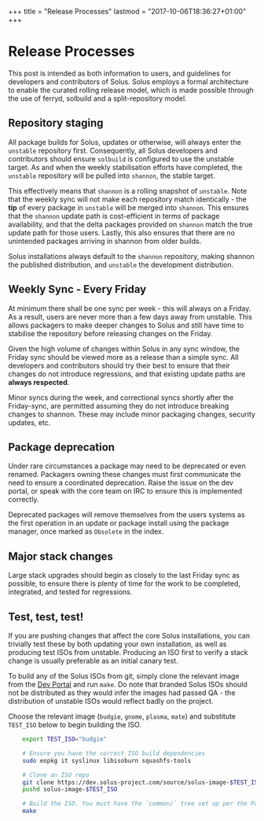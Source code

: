 +++
title = "Release Processes"
lastmod = "2017-10-06T18:36:27+01:00"
+++
# Release Processes

This post is intended as both information to users, and guidelines for developers and contributors of Solus. Solus employs a formal architecture to enable the curated rolling release model, which is made possible through the use of ferryd, solbuild and a split-repository model.

## Repository staging

All package builds for Solus, updates or otherwise, will always enter the `unstable` repository first. Consequently, all Solus developers and contributors should ensure `solbuild` is configured to use the unstable target. As and when the weekly stabilisation efforts have completed, the `unstable` repository will be pulled into `shannon`, the stable target.

This effectively means that `shannon` is a rolling snapshot of `unstable`. Note that the weekly sync will not make each repository match identically - the **tip** of every package in `unstable` will be merged into `shannon`. This ensures that the `shannon` update path is cost-efficient in terms of package availability, and that the delta packages provided on `shannon` match the true update path for those users. Lastly, this also ensures that there are no unintended packages arriving in shannon from older builds.

Solus installations always default to the `shannon` repository, making shannon the published distribution, and `unstable` the development distribution.

## Weekly Sync - Every Friday

At minimum there shall be one sync per week - this will always on a Friday. As a result, users are never more than a few days away from unstable. This allows packagers to make deeper changes to Solus and still have time to stabilise the repository before releasing changes on the Friday.

Given the high volume of changes within Solus in any sync window, the Friday sync should be viewed more as a release than a simple sync. All developers and contributors should try their best to ensure that their changes do not introduce regressions, and that existing update paths are **always respected**.

Minor syncs during the week, and correctional syncs shortly after the Friday-sync, are permitted assuming they do not introduce breaking changes to shannon. These may include minor packaging changes, security updates, etc.

## Package deprecation

Under rare circumstances a package may need to be deprecated or even renamed. Packagers owning these changes must first communicate the need to ensure a coordinated deprecation. Raise the issue on the dev portal, or speak with the core team on IRC to ensure this is implemented correctly.

Deprecated packages will remove themselves from the users systems as the first operation in an update or package install using the package manager, once marked as `Obsolete` in the index.

## Major stack changes

Large stack upgrades should begin as closely to the last Friday sync as possible, to ensure there is plenty of time for the work to be completed, integrated, and tested for regressions.

## Test, test, test!

If you are pushing changes that affect the core Solus installations, you can trivially test these by both updating your own installation, as well as producing test ISOs from unstable. Producing an ISO first to verify a stack change is usually preferable as an initial canary test.

To build any of the Solus ISOs from git, simply clone the relevant image from the [Dev Portal](https://dev.solus-project.com/) and run `make`. Do note that branded Solus ISOs should not be distributed as they would infer the images had passed QA - the distribution of unstable ISOs would reflect badly on the project.

Choose the relevant image (`budgie`, `gnome`, `plasma`, `mate`) and substitute `TEST_ISO` below to begin building the ISO.

```bash
    export TEST_ISO="budgie"

    # Ensure you have the correct ISO build dependencies
    sudo eopkg it syslinux libisoburn squashfs-tools

    # Clone an ISO repo
    git clone https://dev.solus-project.com/source/solus-image-$TEST_ISO.git
    pushd solus-image-$TEST_ISO

    # Build the ISO. You must have the `common/` tree set up per the Packaging introduction.
    make
```

